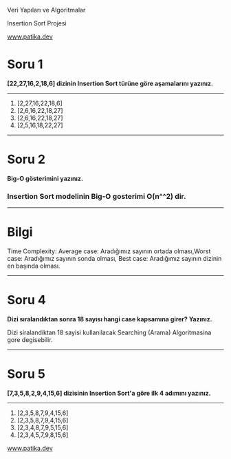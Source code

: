 Veri Yapıları ve Algoritmalar

Insertion Sort Projesi

www.patika.dev

# Soru 1
**[22,27,16,2,18,6] dizinin Insertion Sort türüne göre aşamalarını yazınız.**

---


1. [2,27,16,22,18,6]
2. [2,6,16,22,18,27]
3. [2,6,16,22,18,27]
4. [2,5,16,18,22,27]

---
# Soru 2
**Big-O gösterimini yazınız.**

### Insertion Sort modelinin Big-O gosterimi O(n^^2) dir.

---

# Bilgi

Time Complexity: Average case: Aradığımız sayının ortada olması,Worst case: Aradığımız sayının sonda olması, Best case: Aradığımız sayının dizinin en başında olması.

---

# Soru 4
**Dizi sıralandıktan sonra 18 sayısı hangi case kapsamına girer? Yazınız.**

Dizi siralandiktan 18 sayisi kullanilacak Searching (Arama) Algoritmasina gore degisebilir.

----

# Soru 5

**[7,3,5,8,2,9,4,15,6] dizisinin Insertion Sort'a göre ilk 4 adımını yazınız.**

---

1. [2,3,5,8,7,9,4,15,6]
2. [2,3,5,8,7,9,4,15,6]
3. [2,3,4,8,7,9,5,15,6]
4. [2,3,4,5,7,9,8,15,6]


www.patika.dev